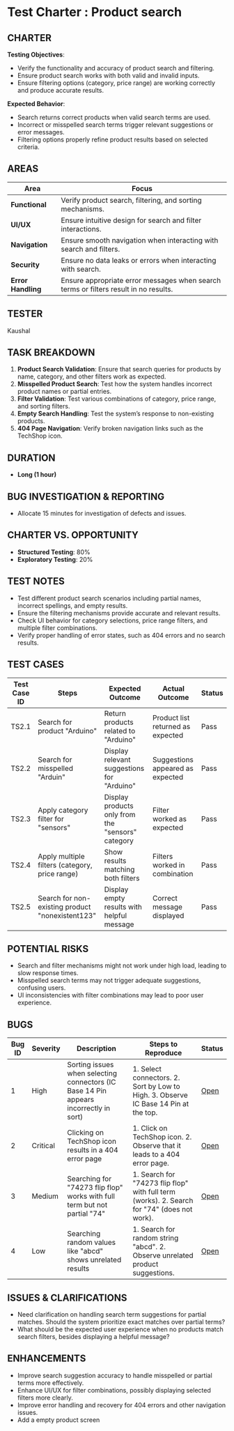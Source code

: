 # Test Charter : Product search

## CHARTER
**Testing Objectives**:
- Verify the functionality and accuracy of product search and filtering.
- Ensure product search works with both valid and invalid inputs.
- Ensure filtering options (category, price range) are working correctly and produce accurate results.

**Expected Behavior**:
- Search returns correct products when valid search terms are used.
- Incorrect or misspelled search terms trigger relevant suggestions or error messages.
- Filtering options properly refine product results based on selected criteria.

## AREAS
| Area              | Focus                                                         |
|-------------------|---------------------------------------------------------------|
| **Functional**     | Verify product search, filtering, and sorting mechanisms.     |
| **UI/UX**          | Ensure intuitive design for search and filter interactions.    |
| **Navigation**     | Ensure smooth navigation when interacting with search and filters. |
| **Security**       | Ensure no data leaks or errors when interacting with search.  |
| **Error Handling** | Ensure appropriate error messages when search terms or filters result in no results. |

## TESTER
Kaushal

## TASK BREAKDOWN
1. **Product Search Validation**: Ensure that search queries for products by name, category, and other filters work as expected.
2. **Misspelled Product Search**: Test how the system handles incorrect product names or partial entries.
3. **Filter Validation**: Test various combinations of category, price range, and sorting filters.
4. **Empty Search Handling**: Test the system’s response to non-existing products.
5. **404 Page Navigation**: Verify broken navigation links such as the TechShop icon.

## DURATION
- **Long (1 hour)**

## BUG INVESTIGATION & REPORTING
- Allocate 15 minutes for investigation of defects and issues.

## CHARTER VS. OPPORTUNITY
- **Structured Testing**: 80%
- **Exploratory Testing**: 20%

## TEST NOTES
- Test different product search scenarios including partial names, incorrect spellings, and empty results.
- Ensure the filtering mechanisms provide accurate and relevant results.
- Check UI behavior for category selections, price range filters, and multiple filter combinations.
- Verify proper handling of error states, such as 404 errors and no search results.

## TEST CASES

| Test Case ID | Steps                                             | Expected Outcome                                    | Actual Outcome                                    | Status  |
|--------------|---------------------------------------------------|----------------------------------------------------|--------------------------------------------------|---------|
| TS2.1        | Search for product "Arduino"                      | Return products related to "Arduino"                | Product list returned as expected                 | Pass    |
| TS2.2        | Search for misspelled "Arduin"                    | Display relevant suggestions for "Arduino"          | Suggestions appeared as expected                  | Pass    |
| TS2.3        | Apply category filter for "sensors"               | Display products only from the "sensors" category   | Filter worked as expected                         | Pass    |
| TS2.4        | Apply multiple filters (category, price range)    | Show results matching both filters                  | Filters worked in combination                     | Pass    |
| TS2.5        | Search for non-existing product "nonexistent123"  | Display empty results with helpful message          | Correct message displayed                         | Pass    |

## POTENTIAL RISKS
- Search and filter mechanisms might not work under high load, leading to slow response times.
- Misspelled search terms may not trigger adequate suggestions, confusing users.
- UI inconsistencies with filter combinations may lead to poor user experience.

## BUGS

| Bug ID | Severity | Description                                                                 | Steps to Reproduce                                                                          | Status        |
|--------|----------|-----------------------------------------------------------------------------|--------------------------------------------------------------------------------------------|---------------|
| 1      | High     | Sorting issues when selecting connectors (IC Base 14 Pin appears incorrectly in sort) | 1. Select connectors. 2. Sort by Low to High. 3. Observe IC Base 14 Pin at the top.        | [Open](https://jam.dev/c/f33aaea5-3b14-4d6a-8604-3c112f9e79d5) |
| 2      | Critical | Clicking on TechShop icon results in a 404 error page                        | 1. Click on TechShop icon. 2. Observe that it leads to a 404 error page.                   | [Open](https://jam.dev/c/9576119d-76aa-42c4-b813-fd34b51c486c) |
| 3      | Medium   | Searching for "74273 flip flop" works with full term but not partial "74" | 1. Search for "74273 flip flop" with full term (works). 2. Search for "74" (does not work). | [Open](https://jam.dev/c/b0291cea-3c0b-48f3-839a-4b9a87713e71) |
| 4      | Low      | Searching random values like "abcd" shows unrelated results                 | 1. Search for random string "abcd". 2. Observe unrelated product suggestions.               | [Open](https://jam.dev/c/74ff7abd-f90a-4eba-bd71-7586bfcd18ef) |

## ISSUES & CLARIFICATIONS
- Need clarification on handling search term suggestions for partial matches. Should the system prioritize exact matches over partial terms?
- What should be the expected user experience when no products match search filters, besides displaying a helpful message?

## ENHANCEMENTS
- Improve search suggestion accuracy to handle misspelled or partial terms more effectively.
- Enhance UI/UX for filter combinations, possibly displaying selected filters more clearly.
- Improve error handling and recovery for 404 errors and other navigation issues.
- Add a empty product screen
